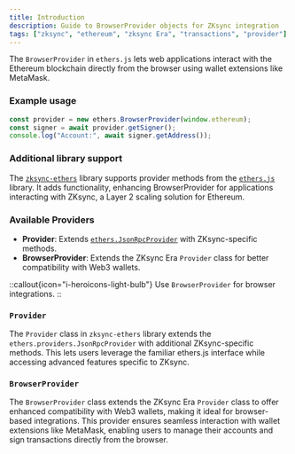 ```yaml
---
title: Introduction
description: Guide to BrowserProvider objects for ZKsync integration
tags: ["zksync", "ethereum", "zksync Era", "transactions", "provider"]
---
```


The `BrowserProvider` in `ethers.js` lets web applications interact with the Ethereum blockchain directly from the
browser using wallet extensions like MetaMask.

### Example usage

```javascript
const provider = new ethers.BrowserProvider(window.ethereum);
const signer = await provider.getSigner();
console.log("Account:", await signer.getAddress());
```

### Additional library support

The [`zksync-ethers`](https://www.npmjs.com/package/zksync-ethers) library supports provider methods from
the [`ethers.js`](https://docs.ethers.io/v6/api/providers) library. It adds functionality, enhancing BrowserProvider
for applications interacting with ZKsync, a Layer 2 scaling solution for Ethereum.

### Available Providers

- **Provider**: Extends
[`ethers.JsonRpcProvider`](https://docs.ethers.org/v6/api/providers/jsonrpc/#about-jsonrpcProvider) with ZKsync-specific
methods.
- **BrowserProvider**: Extends the ZKsync Era `Provider` class for better compatibility with Web3 wallets.

::callout{icon="i-heroicons-light-bulb"}
Use `BrowserProvider` for browser integrations.
::

### `Provider`

The `Provider` class in `zksync-ethers` library extends the `ethers.providers.JsonRpcProvider` with additional
ZKsync-specific methods. This lets users leverage the familiar ethers.js interface while accessing advanced features
specific to ZKsync.

### `BrowserProvider`

The `BrowserProvider` class extends the ZKsync Era `Provider` class to offer enhanced compatibility with Web3 wallets,
making it ideal for browser-based integrations. This provider ensures seamless interaction with wallet extensions like
MetaMask, enabling users to manage their accounts and sign transactions directly from the browser.
